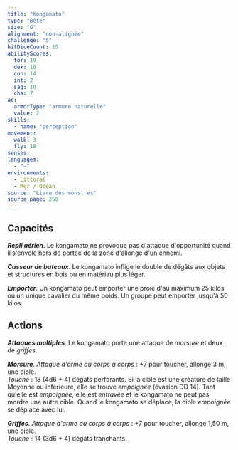 ```yaml
---
title: "Kongamato"
type: "Bête"
size: "G"
alignment: "non-alignée"
challenge: "5"
hitDiceCount: 15
abilityScores:
  for: 19
  dex: 18
  con: 14
  int: 2
  sag: 10
  cha: 7
ac: 
  armorType: "armure naturelle"
  value: 2
skills: 
  - name: "perception"
movement: 
  walk: 3
  fly: 18
senses: 
languages: 
  - "—"
environments:
  - Littoral
  - Mer / Océan
source: "Livre des monstres"
source_page: 258
---
```

## Capacités
_**Repli aérien**_. Le kongamato ne provoque pas d'attaque d'opportunité quand il s'envole hors de portée de la zone d'allonge d'un ennemi.

_**Casseur de bateaux**_. Le kongamato inflige le double de dégâts aux objets et structures en bois ou en matériau plus léger.

_**Emporter**_. Un kongamato peut emporter une proie d'au maximum 25 kilos ou un unique cavalier du même poids. Un groupe peut emporter jusqu'à 50 kilos.

## Actions
_**Attaques multiples**_. Le kongamato porte une attaque de _morsure_ et deux de _griffes_.

_**Morsure**_. _Attaque d'arme au corps à corps_ : +7 pour toucher, allonge 3 m, une cible.  
_Touché_ : 18 (4d6 + 4) dégâts perforants. Si la cible est une créature de taille Moyenne ou inférieure, elle se trouve _empoignée_ (évasion DD 14). Tant qu'elle est _empoignée_, elle est _entravée_ et le kongamato ne peut pas mordre une autre cible. Quand le kongamato se déplace, la cible _empoignée_ se déplace avec lui.

_**Griffes**_. _Attaque d'arme au corps à corps_ : +7 pour toucher, allonge 1,50 m, une cible.  
_Touché_ : 14 (3d6 + 4) dégâts tranchants.
